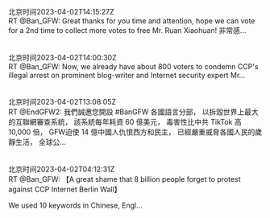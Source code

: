 北京时间2023-04-02T14:15:27Z<br>RT @Ban_GFW: Great thanks for you time and attention, hope we can vote for a 2nd time to collect more votes to free Mr. Ruan Xiaohuan! 
非常感…<br><br><br>北京时间2023-04-02T14:00:30Z<br>RT @Ban_GFW: Now, we already have about 800 voters to condemn CCP's illegal arrest on prominent blog-writer and Internet security expert Mr…<br><br><br>北京时间2023-04-02T13:08:05Z<br>RT @EndGFW2: 我們誠邀您開設 #BanGFW 各國語言分部，
以拆毀世界上最大的互聯網審查系統，
該系統每年耗資 60 億美元，
毒害性比中共 TikTok 高 10,000 倍，
GFW迫使 14 億中國人仇恨西方和民主，
已經嚴重威脅各國人民的歲靜生活，
全球公…<br><br><br>北京时间2023-04-02T04:12:31Z<br>RT @Ban_GFW: 【A great shame that 8 billion people forget to protest against CCP Internet Berlin Wall】

We used 10 keywords in Chinese, Engl…<br><br><br>